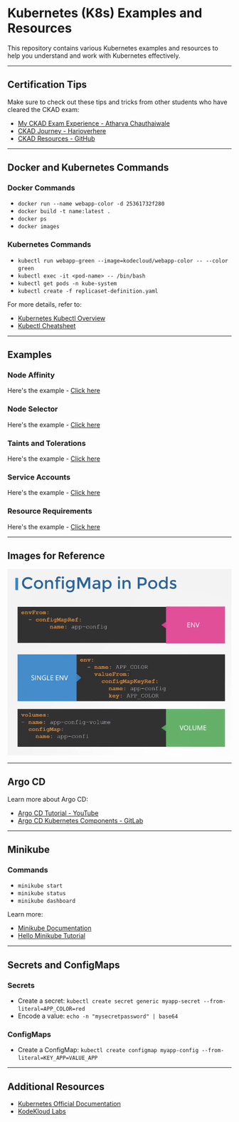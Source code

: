 # Kubernetes (K8s) Examples and Resources

This repository contains various Kubernetes examples and resources to help you understand and work with Kubernetes effectively.

---

## Certification Tips

Make sure to check out these tips and tricks from other students who have cleared the CKAD exam:

- [My CKAD Exam Experience - Atharva Chauthaiwale](https://www.linkedin.com/pulse/my-ckad-exam-experience-atharva-chauthaiwale/)
- [CKAD Journey - Harioverhere](https://medium.com/@harioverhere/ckad-certified-kubernetes-application-developer-my-journey-3afb0901014)
- [CKAD Resources - GitHub](https://github.com/lucassha/CKAD-resources)

---

## Docker and Kubernetes Commands

### Docker Commands
- `docker run --name webapp-color -d 25361732f280`
- `docker build -t name:latest .`
- `docker ps`
- `docker images`

### Kubernetes Commands
- `kubectl run webapp-green --image=kodecloud/webapp-color -- --color green`
- `kubectl exec -it <pod-name> -- /bin/bash`
- `kubectl get pods -n kube-system`
- `kubectl create -f replicaset-definition.yaml`

For more details, refer to:
- [Kubernetes Kubectl Overview](https://kubernetes.io/docs/reference/kubectl/overview/)
- [Kubectl Cheatsheet](https://kubernetes.io/docs/reference/kubectl/cheatsheet/)

---

## Examples

### Node Affinity
Here's the example - [Click here](./k8s/node-affinity-def.yaml)

### Node Selector
Here's the example - [Click here](./k8s/node-selector-def.yaml)

### Taints and Tolerations
Here's the example - [Click here](./k8s/taint-toleration-def.yaml)

### Service Accounts
Here's the example - [Click here](./k8s/service-account-example.yaml)

### Resource Requirements
Here's the example - [Click here](./k8s/resource-requirements.yaml)

---

## Images for Reference

![ConfigMap Example](configMap.png)

---

## Argo CD

Learn more about Argo CD:
- [Argo CD Tutorial - YouTube](https://www.youtube.com/watch?v=MeU5_k9ssrs)
- [Argo CD Kubernetes Components - GitLab](https://gitlab.com/nanuchi/youtube-tutorial-series/-/tree/master/demo-kubernetes-components)

---

## Minikube

### Commands
- `minikube start`
- `minikube status`
- `minikube dashboard`

Learn more:
- [Minikube Documentation](https://minikube.sigs.k8s.io/docs/start/)
- [Hello Minikube Tutorial](https://kubernetes.io/docs/tutorials/hello-minikube/)

---

## Secrets and ConfigMaps

### Secrets
- Create a secret: `kubectl create secret generic myapp-secret --from-literal=APP_COLOR=red`
- Encode a value: `echo -n "mysecretpassword" | base64`

### ConfigMaps
- Create a ConfigMap: `kubectl create configmap myapp-config --from-literal=KEY_APP=VALUE_APP`

---

## Additional Resources

- [Kubernetes Official Documentation](https://kubernetes.io/docs/)
- [KodeKloud Labs](https://uklabs.kodekloud.com/courses/labs-certified-kubernetes-administrator-with-practice-tests/)